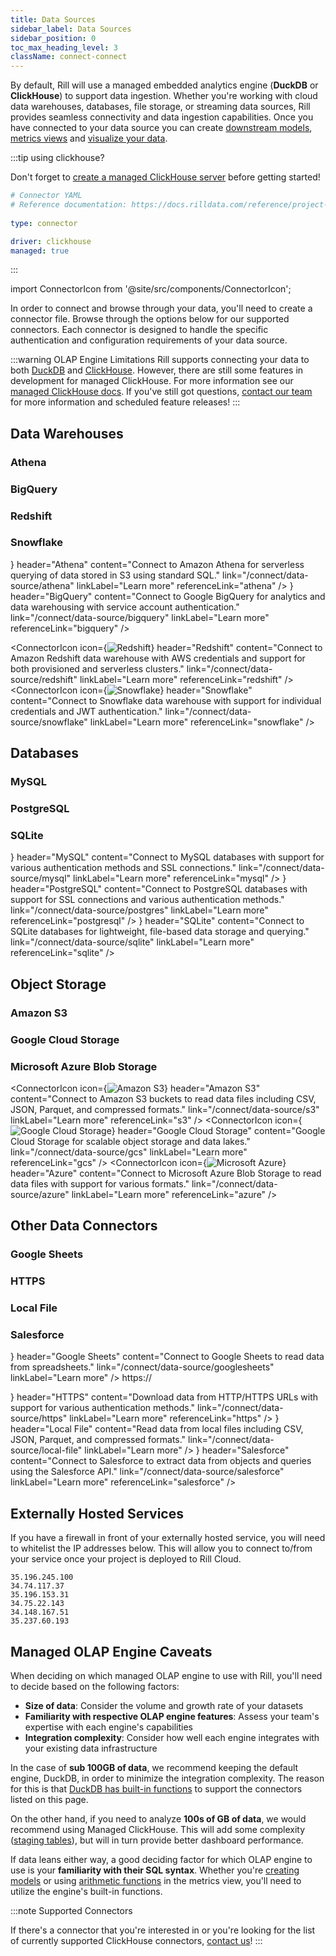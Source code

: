```yaml
---
title: Data Sources
sidebar_label: Data Sources
sidebar_position: 0
toc_max_heading_level: 3
className: connect-connect
---
```



By default, Rill will use a managed embedded analytics engine (**DuckDB** or **ClickHouse**) to support data ingestion.  Whether you're working with cloud data warehouses, databases, file storage, or streaming data sources, Rill provides seamless connectivity and data ingestion capabilities. Once you have connected to your data source you can create [downstream models](/build/models), [metrics views](/build/metrics-view) and [visualize your data](/build/dashboards).

:::tip using clickhouse?

Don't forget to [create a managed ClickHouse server](/connect/olap/clickhouse#rill-managed-clickhouse) before getting started!


```yaml
# Connector YAML
# Reference documentation: https://docs.rilldata.com/reference/project-files/connectors
  
type: connector

driver: clickhouse
managed: true
```

:::
 



import ConnectorIcon from '@site/src/components/ConnectorIcon';


In order to connect and browse through your data, you'll need to create a connector file. Browse through the options below for our supported connectors. Each connector is designed to handle the specific authentication and configuration requirements of your data source.

:::warning OLAP Engine Limitations
Rill supports connecting your data to both [DuckDB](/connect/olap/duckdb) and [ClickHouse](/connect/olap/clickhouse). However, there are still some features in development for managed ClickHouse. For more information see our [managed ClickHouse docs](/connect/olap/clickhouse#rill-managed-clickhouse). If you've still got questions, [contact our team](/contact) for more information and scheduled feature releases!
:::


## Data Warehouses

### Athena
### BigQuery
### Redshift
### Snowflake

<div className="connector-icon-grid">
  <ConnectorIcon
    icon={<img src="/img/connect/icons/Logo-Athena.svg" alt="Athena" />}
    header="Athena"
    content="Connect to Amazon Athena for serverless querying of data stored in S3 using standard SQL."
    link="/connect/data-source/athena"
    linkLabel="Learn more"
    referenceLink="athena"
  />
  <ConnectorIcon
    icon={<img src="/img/connect/icons/Logo-Bigquery.svg" alt="BigQuery" />}
    header="BigQuery"
    content="Connect to Google BigQuery for analytics and data warehousing with service account authentication."
    link="/connect/data-source/bigquery"
    linkLabel="Learn more"
    referenceLink="bigquery"
  />

  <ConnectorIcon
    icon={<img src="/img/connect/icons/Logo-Redshift.svg" alt="Redshift" />}
    header="Redshift"
    content="Connect to Amazon Redshift data warehouse with AWS credentials and support for both provisioned and serverless clusters."
    link="/connect/data-source/redshift"
    linkLabel="Learn more"
    referenceLink="redshift"
  />
  <ConnectorIcon
    icon={<img src="/img/connect/icons/Logo-Snowflake.svg" alt="Snowflake" />}
    header="Snowflake"
    content="Connect to Snowflake data warehouse with support for individual credentials and JWT authentication."
    link="/connect/data-source/snowflake"
    linkLabel="Learn more"
    referenceLink="snowflake"
  />

</div>

## Databases
### MySQL
### PostgreSQL
### SQLite

<div className="connector-icon-grid">
  <ConnectorIcon
    icon={<img src="/img/connect/icons/Logo-mysql.svg" alt="MySQL" />}
    header="MySQL"
    content="Connect to MySQL databases with support for various authentication methods and SSL connections."
    link="/connect/data-source/mysql"
    linkLabel="Learn more"
    referenceLink="mysql"
  />
  <ConnectorIcon
    icon={<img src="/img/connect/icons/Logo-Postgres.svg" alt="PostgreSQL" />}
    header="PostgreSQL"
    content="Connect to PostgreSQL databases with support for SSL connections and various authentication methods."
    link="/connect/data-source/postgres"
    linkLabel="Learn more"
    referenceLink="postgresql"
  />
  <ConnectorIcon
    icon={<img src="/img/connect/icons/Logo-SQLite.svg" alt="SQLite" />}
    header="SQLite"
    content="Connect to SQLite databases for lightweight, file-based data storage and querying."
    link="/connect/data-source/sqlite"
    linkLabel="Learn more"
    referenceLink="sqlite"
  />
</div>


## Object Storage
### Amazon S3
### Google Cloud Storage
### Microsoft Azure Blob Storage



<div className="connector-icon-grid">

  <ConnectorIcon
    icon={<img src="/img/connect/icons/Logo-S3.svg" alt="Amazon S3" />}
    header="Amazon S3"
    content="Connect to Amazon S3 buckets to read data files including CSV, JSON, Parquet, and compressed formats."
    link="/connect/data-source/s3"
    linkLabel="Learn more"
    referenceLink="s3"
  />
  <ConnectorIcon
    icon={<img src="/img/connect/icons/Logo-GCS.svg" alt="Google Cloud Storage" />}
    header="Google Cloud Storage"
    content="Google Cloud Storage for scalable object storage and data lakes."
    link="/connect/data-source/gcs"
    linkLabel="Learn more"
    referenceLink="gcs"
  />
  <ConnectorIcon
    icon={<img src="/img/connect/icons/Logo-Azure.svg" alt="Microsoft Azure" />}
    header="Azure"
    content="Connect to Microsoft Azure Blob Storage to read data files with support for various formats."
    link="/connect/data-source/azure"
    linkLabel="Learn more"
    referenceLink="azure"
  />



</div>

## Other Data Connectors

### Google Sheets
### HTTPS
### Local File
### Salesforce



<div className="connector-icon-grid">
  <ConnectorIcon
    icon={<img src="/img/connect/icons/Logo-Sheets.svg" alt="Google Sheets" className="sheets-icon" />}
    header="Google Sheets"
    content="Connect to Google Sheets to read data from spreadsheets."
    link="/connect/data-source/googlesheets"
    linkLabel="Learn more"
  />
  <ConnectorIcon
    icon={<p className="https-icon">https:// </p>}
    header="HTTPS"
    content="Download data from HTTP/HTTPS URLs with support for various authentication methods."
    link="/connect/data-source/https"
    linkLabel="Learn more"
    referenceLink="https"
  />
  <ConnectorIcon
    icon={<img src="/img/connect/icons/Logo-Local.svg" alt="Local File" />}
    header="Local File"
    content="Read data from local files including CSV, JSON, Parquet, and compressed formats."
    link="/connect/data-source/local-file"
    linkLabel="Learn more"
  />
  <ConnectorIcon
    icon={<img src="/img/connect/icons/Logo-Salesforce.svg" alt="Salesforce" />}
    header="Salesforce"
    content="Connect to Salesforce to extract data from objects and queries using the Salesforce API."
    link="/connect/data-source/salesforce"
    linkLabel="Learn more"
    referenceLink="salesforce"
  />

</div>



## Externally Hosted Services
If you have a firewall in front of your externally hosted service, you will need to whitelist the IP addresses below. This will allow you to connect to/from your service once your project is deployed to Rill Cloud. 
```
35.196.245.100
34.74.117.37
35.196.153.31
34.75.22.143
34.148.167.51
35.237.60.193
```


## Managed OLAP Engine Caveats

When deciding on which managed OLAP engine to use with Rill, you'll need to decide based on the following factors:

- **Size of data**: Consider the volume and growth rate of your datasets
- **Familiarity with respective OLAP engine features**: Assess your team's expertise with each engine's capabilities
- **Integration complexity**: Consider how well each engine integrates with your existing data infrastructure

In the case of **sub 100GB of data**, we recommend keeping the default engine, DuckDB, in order to minimize the integration complexity. The reason for this is that [DuckDB has built-in functions](https://duckdb.org/docs/stable/data/data_sources) to support the connectors listed on this page. 

On the other hand, if you need to analyze **100s of GB of data**, we would recommend using Managed ClickHouse. This will add some complexity ([staging tables](/build/advanced-models/staging)), but will in turn provide better dashboard performance. 

If data leans either way, a good deciding factor for which OLAP engine to use is your **familiarity with their SQL syntax**. Whether you're [creating models](/build/models#intermediate-processing) or using [arithmetic functions](/build/metrics-view#measures) in the metrics view, you'll need to utilize the engine's built-in functions.


:::note Supported Connectors

If there's a connector that you're interested in or you're looking for the list of currently supported ClickHouse connectors, [contact us](/contact)! 
:::

